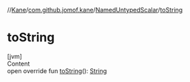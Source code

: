 //[Kane](../../index.md)/[com.github.jomof.kane](../index.md)/[NamedUntypedScalar](index.md)/[toString](to-string.md)



# toString  
[jvm]  
Content  
open override fun [toString](to-string.md)(): [String](https://kotlinlang.org/api/latest/jvm/stdlib/kotlin/-string/index.html)  



